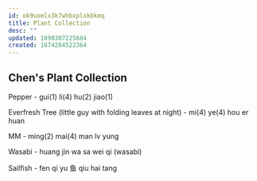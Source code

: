 ```yaml
---
id: ok9uomlx3k7whbxplxkbkmq
title: Plant Collection
desc: ""
updated: 1698307225684
created: 1674284522364
---
```


##  Chen's Plant Collection

Pepper - gui(1) li(4) hu(2) jiao(1)

Everfresh Tree (little guy with folding leaves at night) - mi(4) ye(4) hou er huan

MM - ming(2) mai(4) man lv yung

Wasabi - huang jin wa sa wei qi (wasabi)

Sailfish - fen qi yu 鱼 qiu hai tang